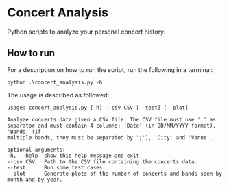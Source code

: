 # Concert Analysis

Python scripts to analyze your personal concert history.

## How to run

For a description on how to run the script, run the following in a terminal:
```
python .\concert_analysis.py -h
```
The usage is described as followed:

```
usage: concert_analysis.py [-h] --csv CSV [--test] [--plot]

Analyze concerts data given a CSV file. The CSV file must use ',' as separator and must contain 4 columns: 'Date' (in DD/MM/YYYY format), 'Bands' (if      
multiple bands, they must be separated by ';'), 'City' and 'Venue'.

optional arguments:
-h, --help  show this help message and exit
--csv CSV   Path to the CSV file containing the concerts data.
--test      Run some test cases.
--plot      Generate plots of the number of concerts and bands seen by month and by year.
```